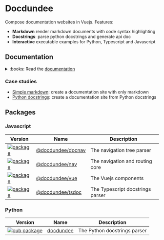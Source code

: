 # Docdundee

Compose documentation websites in Vuejs. Features:

 - **Markdown** render markdown documents with code syntax highlighting
 - **Docstrings**: parse python docstrings and generate api doc
 - **Interactive** executable examples for Python, Typescript and Javascript

## Documentation

<details>
<summary>:books: Read the <a href="https://synw.github.io/docdundee">documentation</a></summary>

 - [Frontend](https://synw.github.io/docdundee/frontend)
     - [Get started](https://synw.github.io/docdundee/frontend/get_started)
        - [Install](https://synw.github.io/docdundee/frontend/get_started/install)
        - [Overview](https://synw.github.io/docdundee/frontend/get_started/overview)
        - [Configure and run](https://synw.github.io/docdundee/frontend/get_started/configure_and_run)
        - [Markdown](https://synw.github.io/docdundee/frontend/get_started/markdown)
        - [Build](https://synw.github.io/docdundee/frontend/get_started/build)
     - [Interfaces](https://synw.github.io/docdundee/frontend/interfaces)
     - [Navigation](https://synw.github.io/docdundee/frontend/navigation)
        - [The nav tree](https://synw.github.io/docdundee/frontend/navigation/the_nav_tree)
        - [Routing](https://synw.github.io/docdundee/frontend/navigation/routing)
         - [Components](https://synw.github.io/docdundee/frontend/navigation/components)
            - [Auto nav](https://synw.github.io/docdundee/frontend/navigation/components/auto_nav)
            - [Auto nav node](https://synw.github.io/docdundee/frontend/navigation/components/auto_nav_node)
            - [Render nav node](https://synw.github.io/docdundee/frontend/navigation/components/render_nav_node)
            - [Dispatch route](https://synw.github.io/docdundee/frontend/navigation/components/dispatch_route)
         - [Composables](https://synw.github.io/docdundee/frontend/navigation/composables)
            - [Use docloader](https://synw.github.io/docdundee/frontend/navigation/composables/use_docloader)
            - [Use nav](https://synw.github.io/docdundee/frontend/navigation/composables/use_nav)
     - [Renderers](https://synw.github.io/docdundee/frontend/renderers)
        - [Static code block](https://synw.github.io/docdundee/frontend/renderers/static_code_block)
         - [Docstrings](https://synw.github.io/docdundee/frontend/renderers/docstrings)
            - [Render docstring](https://synw.github.io/docdundee/frontend/renderers/docstrings/render_docstring)
         - [Javascript](https://synw.github.io/docdundee/frontend/renderers/javascript)
            - [Js code block](https://synw.github.io/docdundee/frontend/renderers/javascript/js_code_block)
         - [Markdown](https://synw.github.io/docdundee/frontend/renderers/markdown)
            - [Render md](https://synw.github.io/docdundee/frontend/renderers/markdown/render_md)
         - [Python](https://synw.github.io/docdundee/frontend/renderers/python)
            - [Dispatch route py](https://synw.github.io/docdundee/frontend/renderers/python/dispatch_route_py)
            - [Render-py-docstring](https://synw.github.io/docdundee/frontend/renderers/python/render-py-docstring)
            - [Py code block](https://synw.github.io/docdundee/frontend/renderers/python/py_code_block)
         - [Typescript](https://synw.github.io/docdundee/frontend/renderers/typescript)
            - [Ts code block](https://synw.github.io/docdundee/frontend/renderers/typescript/ts_code_block)
 - [Python](https://synw.github.io/docdundee/python)
     - [Api](https://synw.github.io/docdundee/python/api)
     - [Get started](https://synw.github.io/docdundee/python/get_started)
        - [Install](https://synw.github.io/docdundee/python/get_started/install)
        - [Parse docstrings](https://synw.github.io/docdundee/python/get_started/parse_docstrings)
         - [Examples](https://synw.github.io/docdundee/python/get_started/examples)
            - [In docstring](https://synw.github.io/docdundee/python/get_started/examples/in_docstring)
            - [As file](https://synw.github.io/docdundee/python/get_started/examples/as_file)
     - [Types](https://synw.github.io/docdundee/python/types)
 - [Case studies](https://synw.github.io/docdundee/case_studies)
     - [Basics](https://synw.github.io/docdundee/case_studies/basics)
        - [Simple markdown](https://synw.github.io/docdundee/case_studies/basics/simple_markdown)
        - [Python docstrings](https://synw.github.io/docdundee/case_studies/basics/python_docstrings)

</details>

### Case studies

- [Simple markdown](https://synw.github.io/docdundee/case_studies/basics/simple_markdown): create a
documentation site with only markdown
- [Python docstrings](https://synw.github.io/docdundee/case_studies/basics/python_docstrings): create a
documentation site from Python docstrings

## Packages

### Javascript

| Version | Name | Description |
| --- | --- | --- |
| [![package](https://img.shields.io/npm/v/@docdundee/docnav)](https://www.npmjs.com/package/@docdundee/docnav) | [@docdundee/docnav](https://www.npmjs.com/package/@docdundee/docnav) | The navigation tree parser |
| [![package](https://img.shields.io/npm/v/@docdundee/nav)](https://www.npmjs.com/package/@docdundee/nav) | [@docdundee/nav](https://www.npmjs.com/package/@docdundee/nav) | The navigation and routing core |
| [![package](https://img.shields.io/npm/v/@docdundee/vue)](https://www.npmjs.com/package/@docdundee/vue) | [@docdundee/vue](https://www.npmjs.com/package/@docdundee/vue) | The Vuejs components |
| [![package](https://img.shields.io/npm/v/@docdundee/tsdoc)](https://www.npmjs.com/package/@docdundee/tsdoc) | [@docdundee/tsdoc](https://www.npmjs.com/package/@docdundee/tsdoc) | The Typescript docstrings parser |

### Python

| Version | Name | Description |
| --- | --- | --- |
| [![pub package](https://img.shields.io/pypi/v/docdundee)](https://pypi.org/project/docdundee/) | [docdundee](https://pypi.org/project/docdundee/) | The Python docstrings parser |

